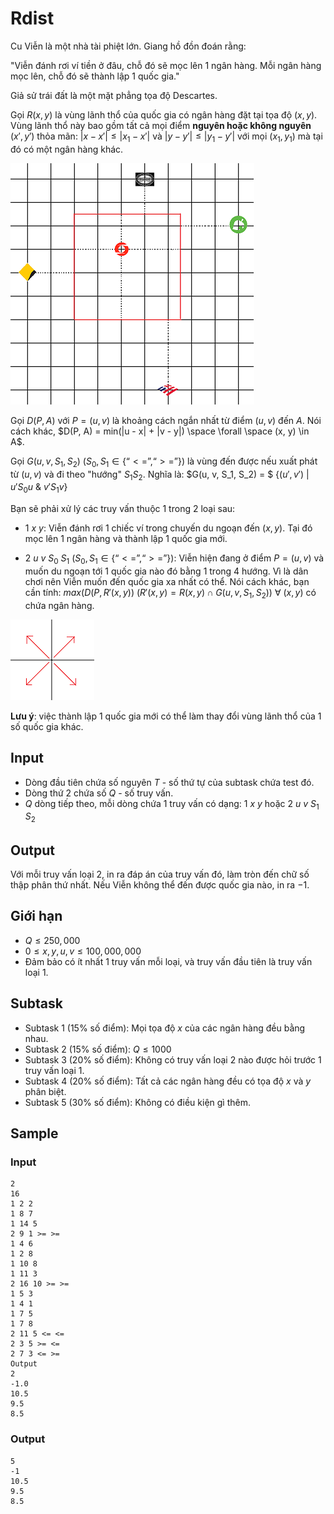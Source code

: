 # Rdist

Cu Viễn là một nhà tài phiệt lớn. Giang hồ đồn đoán rằng:

"Viễn đánh rơi ví tiền ở đâu, chỗ đó sẽ mọc lên 1 ngân hàng.
Mỗi ngân hàng mọc lên, chỗ đó sẽ thành lập 1 quốc gia."

Giả sử trái đất là một mặt phẳng tọa độ Descartes.

Gọi $R(x, y)$ là vùng lãnh thổ của quốc gia có ngân hàng đặt tại tọa độ $(x, y)$. Vùng lãnh thổ này bao gồm tất cả mọi điểm **nguyên hoặc không nguyên** $(x', y')$ thỏa mãn: $|x-x'| \leq |x_1-x'|$ và $|y-y'| \leq |y_1-y'|$ với mọi $(x_1, y_1)$ mà tại đó có một ngân hàng khác.

![](rdist1.png)

Gọi $D(P, A)$ với $P = (u, v)$ là khoảng cách ngắn nhất từ điểm $(u, v)$ đến $A$. Nói cách khác, $D(P, A) = min(|u - x| + |v - y|) \space \forall \space (x, y) \in A$.

Gọi $G(u, v, S_1, S_2)$ ($S_0, S_1 \in \{“<=”, “>=”\}$) là vùng đến được nếu xuất phát từ $(u,v)$ và đi theo "hướng" $S_1S_2$. Nghĩa là: $G(u, v, S_1, S_2) = $ $\{(u', v')$ $|$ $u' S_0 u$ $\&$ $v' S_1 v\}$

Bạn sẽ phải xử lý các truy vấn thuộc 1 trong 2 loại sau:

- $1$ $x$ $y$: Viễn đánh rơi 1 chiếc ví trong chuyến du ngoạn đến $(x, y)$. Tại đó mọc lên 1 ngân hàng và thành lập 1 quốc gia mới.

- $2$ $u$ $v$ $S_0$ $S_1$ ($S_0, S_1 \in \{“<=”, “>=”\}$): Viễn hiện đang ở điểm $P=(u, v)$ và muốn du ngoạn tới 1 quốc gia nào đó bằng 1 trong 4 hướng. Vì là dân chơi nên Viễn muốn đến quốc gia xa nhất có thể. Nói cách khác, bạn cần tính: $max(D(P, R'(x,y))$ $(R'(x,y)= R(x,y) \cap G(u,v,S_1,S_2))$ $\forall$ $(x, y)$ có chứa ngân hàng.

![](rdist2.png)

**Lưu ý**: việc thành lập 1 quốc gia mới có thể làm thay đổi vùng lãnh thổ của 1 số quốc gia khác.

## Input

- Dòng đầu tiên chứa số nguyên $T$ - số thứ tự của subtask chứa test đó.
- Dòng thứ 2 chứa số $Q$ - số truy vấn.
- $Q$ dòng tiếp theo, mỗi dòng chứa 1 truy vấn có dạng: $1$ $x$ $y$ hoặc $2$ $u$ $v$ $S_1$ $S_2$

## Output	

Với mỗi truy vấn loại 2, in ra đáp án của truy vấn đó, làm tròn đến chữ số thập phân thứ nhất. Nếu Viễn không thể đến được quốc gia nào, in ra $-1$.

## Giới hạn
- $Q \leq 250,000$
- $0 \leq x, y, u, v \leq 100,000,000$
- Đảm bảo có ít nhất 1 truy vấn mỗi loại, và truy vấn đầu tiên là truy vấn loại 1.

## Subtask
- Subtask 1 (15% số điểm): Mọi tọa độ $x$ của các ngân hàng đều bằng nhau.
- Subtask 2 (15% số điểm): $Q \leq 1000$
- Subtask 3 (20% số điểm): Không có truy vấn loại 2 nào được hỏi trước 1 truy vấn loại 1.
- Subtask 4 (20% số điểm): Tất cả các ngân hàng đều có tọa độ $x$ và $y$ phân biệt.
- Subtask 5 (30% số điểm): Không có điều kiện gì thêm.

## Sample

### Input
```
2
16
1 2 2
1 8 7
1 14 5
2 9 1 >= >=
1 4 6
1 2 8
1 10 8
1 11 3
2 16 10 >= >=
1 5 3
1 4 1
1 7 5
1 7 8
2 11 5 <= <=
2 3 5 >= <=
2 7 3 <= >=
Output
2
-1.0
10.5
9.5
8.5
```

### Output
```
5
-1
10.5
9.5
8.5
```